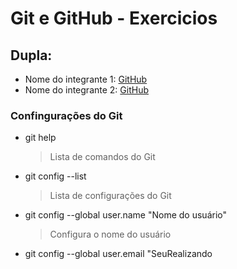 # Git e GitHub - Exercicios

## Dupla:

- Nome do integrante 1: [GitHub](https://github.com/nelsonamorim)
- Nome do integrante 2: [GitHub](https://github.com/<usuario>)

### Confingurações do Git

- git help
  > Lista de comandos do Git
- git config --list
  > Lista de configurações do Git
- git config --global user.name "Nome do usuário"
  > Configura o nome do usuário
- git config --global user.email "SeuRealizando
